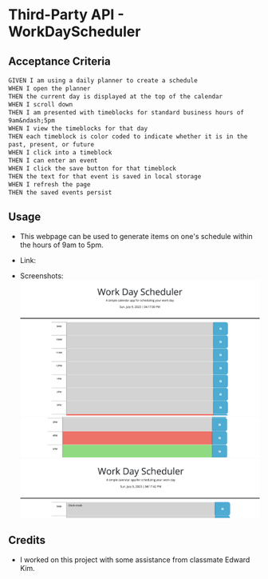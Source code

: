 # Third-Party API - WorkDayScheduler

## Acceptance Criteria

```
GIVEN I am using a daily planner to create a schedule
WHEN I open the planner
THEN the current day is displayed at the top of the calendar
WHEN I scroll down
THEN I am presented with timeblocks for standard business hours of 9am&ndash;5pm
WHEN I view the timeblocks for that day
THEN each timeblock is color coded to indicate whether it is in the past, present, or future
WHEN I click into a timeblock
THEN I can enter an event
WHEN I click the save button for that timeblock
THEN the text for that event is saved in local storage
WHEN I refresh the page
THEN the saved events persist
```

## Usage

* This webpage can be used to generate items on one's schedule within the hours of 9am to 5pm.

* Link: 

* Screenshots:
    <img src="./Assets/screenshot_1.png"/>
    <img src="./Assets/screenshot_2.png"/>
    <img src="./Assets/screenshot_3.png"/>


## Credits

* I worked on this project with some assistance from classmate Edward Kim.